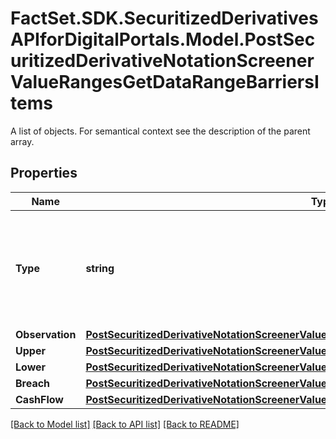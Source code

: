 # FactSet.SDK.SecuritizedDerivativesAPIforDigitalPortals.Model.PostSecuritizedDerivativeNotationScreenerValueRangesGetDataRangeBarriersItems
A list of objects. For semantical context see the description of the parent array.

## Properties

Name | Type | Description | Notes
------------ | ------------- | ------------- | -------------
**Type** | **string** | The type of the barrier. See endpoint &#x60;/securitized-derivative/barrier/type/list&#x60; for additional information. Note that not all barrier types listed in the mentioned endpoint can be used as a parameter. | Value | Description | | - -- | - -- | | rangeKnockOut | Represents the upper and lower bound of the underlying level where a securitized derivative is terminated and becomes (nearly) worthless; particularly relevant for range knock-out certificates such as inline certificates. |   | [optional] 
**Observation** | [**PostSecuritizedDerivativeNotationScreenerValueRangesGetDataRangeBarriersItemsObservation**](PostSecuritizedDerivativeNotationScreenerValueRangesGetDataRangeBarriersItemsObservation.md) |  | [optional] 
**Upper** | [**PostSecuritizedDerivativeNotationScreenerValueRangesGetDataRangeBarriersItemsUpper**](PostSecuritizedDerivativeNotationScreenerValueRangesGetDataRangeBarriersItemsUpper.md) |  | [optional] 
**Lower** | [**PostSecuritizedDerivativeNotationScreenerValueRangesGetDataRangeBarriersItemsLower**](PostSecuritizedDerivativeNotationScreenerValueRangesGetDataRangeBarriersItemsLower.md) |  | [optional] 
**Breach** | [**PostSecuritizedDerivativeNotationScreenerValueRangesGetDataSingleBarriersItemsBreach**](PostSecuritizedDerivativeNotationScreenerValueRangesGetDataSingleBarriersItemsBreach.md) |  | [optional] 
**CashFlow** | [**PostSecuritizedDerivativeNotationScreenerValueRangesGetDataRangeBarriersItemsCashFlow**](PostSecuritizedDerivativeNotationScreenerValueRangesGetDataRangeBarriersItemsCashFlow.md) |  | [optional] 

[[Back to Model list]](../README.md#documentation-for-models) [[Back to API list]](../README.md#documentation-for-api-endpoints) [[Back to README]](../README.md)

